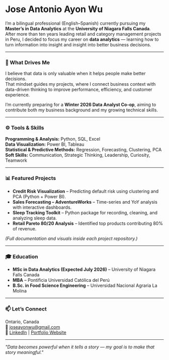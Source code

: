 # Jose Antonio Ayon Wu

I’m a bilingual professional (English–Spanish) currently pursuing my **Master’s in Data Analytics** at the **University of Niagara Falls Canada**.  
After more than ten years leading retail and category management projects in Peru, I decided to focus my career on **data analytics** — learning how to turn information into insight and insight into better business decisions.

---

### 💼 What Drives Me
I believe that data is only valuable when it helps people make better decisions.  
That mindset guides my projects, where I connect business context with data-driven thinking to improve performance, efficiency, and customer experience.

I’m currently preparing for a **Winter 2026 Data Analyst Co-op**, aiming to contribute both my business background and my growing technical skills.

---

### ⚙️ Tools & Skills
**Programming & Analysis:** Python, SQL, Excel  
**Data Visualization:** Power BI, Tableau  
**Statistical & Predictive Methods:** Regression, Forecasting, Clustering, PCA  
**Soft Skills:** Communication, Strategic Thinking, Leadership, Curiosity, Teamwork  

---

### 📊 Featured Projects
- **Credit Risk Visualization** – Predicting default risk using clustering and PCA (Python + Power BI).  
- **Sales Forecasting – AdventureWorks** – Time-series and YoY analysis with interactive dashboards.  
- **Sleep Tracking Toolkit** – Python package for recording, cleaning, and analyzing sleep data.  
- **Retail Pareto 80/20 Analysis** – Identified top products contributing 80% of revenue.  

*(Full documentation and visuals inside each project repository.)*

---

### 🎓 Education
- **MSc in Data Analytics (Expected July 2026)** – University of Niagara Falls Canada  
- **MBA** – Pontificia Universidad Católica del Perú  
- **B.Sc. in Food Science Engineering** – Universidad Nacional Agraria La Molina  

---

### 📫 Let’s Connect
Ontario, Canada  
📧 [joseayonwu@gmail.com](mailto:joseayonwu@gmail.com)  
🔗 [LinkedIn](https://www.linkedin.com/in/joseayonwu) | [Portfolio Website](https://joseayonwu.ca)

---

*"Data becomes powerful when it tells a story — my goal is to make that story meaningful."*
